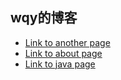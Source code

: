 ## wqy的博客

- [Link to another page](./another-page.html)
- [Link to about page](./about.html)
- [Link to java page](./java.html)